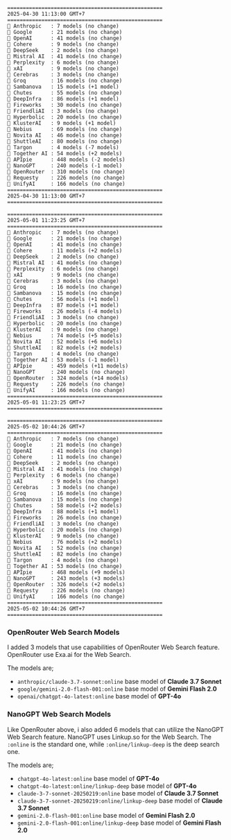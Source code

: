 ```plaintext
==================================================
2025-04-30 11:13:00 GMT+7
==================================================
🤖 Anthropic   : 7 models (no change)
🤖 Google      : 21 models (no change)
🤖 OpenAI      : 41 models (no change)
🤖 Cohere      : 9 models (no change)
🤖 DeepSeek    : 2 models (no change)
🤖 Mistral AI  : 41 models (no change)
🤖 Perplexity  : 6 models (no change)
🤖 xAI         : 9 models (no change)
🤖 Cerebras    : 3 models (no change)
🤖 Groq        : 16 models (no change)
🤖 Sambanova   : 15 models (+1 model)
🤖 Chutes      : 55 models (no change)
🤖 DeepInfra   : 86 models (+1 model)
🤖 Fireworks   : 30 models (no change)
🤖 FriendliAI  : 3 models (no change)
🤖 Hyperbolic  : 20 models (no change)
🤖 KlusterAI   : 9 models (+1 model)
🤖 Nebius      : 69 models (no change)
🤖 Novita AI   : 46 models (no change)
🤖 ShuttleAI   : 80 models (no change)
🤖 Targon      : 4 models (-7 models)
🤖 Together AI : 54 models (+2 models)
🤖 APIpie      : 448 models (-2 models)
🤖 NanoGPT     : 240 models (-1 model)
🤖 OpenRouter  : 310 models (no change)
🤖 Requesty    : 226 models (no change)
🤖 UnifyAI     : 166 models (no change)
==================================================
2025-04-30 11:13:00 GMT+7
==================================================

==================================================
2025-05-01 11:23:25 GMT+7
==================================================
🤖 Anthropic   : 7 models (no change)
🤖 Google      : 21 models (no change)
🤖 OpenAI      : 41 models (no change)
🤖 Cohere      : 11 models (+2 models)
🤖 DeepSeek    : 2 models (no change)
🤖 Mistral AI  : 41 models (no change)
🤖 Perplexity  : 6 models (no change)
🤖 xAI         : 9 models (no change)
🤖 Cerebras    : 3 models (no change)
🤖 Groq        : 16 models (no change)
🤖 Sambanova   : 15 models (no change)
🤖 Chutes      : 56 models (+1 model)
🤖 DeepInfra   : 87 models (+1 model)
🤖 Fireworks   : 26 models (-4 models)
🤖 FriendliAI  : 3 models (no change)
🤖 Hyperbolic  : 20 models (no change)
🤖 KlusterAI   : 9 models (no change)
🤖 Nebius      : 74 models (+5 models)
🤖 Novita AI   : 52 models (+6 models)
🤖 ShuttleAI   : 82 models (+2 models)
🤖 Targon      : 4 models (no change)
🤖 Together AI : 53 models (-1 model)
🤖 APIpie      : 459 models (+11 models)
🤖 NanoGPT     : 240 models (no change)
🤖 OpenRouter  : 324 models (+14 models)
🤖 Requesty    : 226 models (no change)
🤖 UnifyAI     : 166 models (no change)
==================================================
2025-05-01 11:23:25 GMT+7
==================================================

==================================================
2025-05-02 10:44:26 GMT+7
==================================================
🤖 Anthropic   : 7 models (no change)
🤖 Google      : 21 models (no change)
🤖 OpenAI      : 41 models (no change)
🤖 Cohere      : 11 models (no change)
🤖 DeepSeek    : 2 models (no change)
🤖 Mistral AI  : 41 models (no change)
🤖 Perplexity  : 6 models (no change)
🤖 xAI         : 9 models (no change)
🤖 Cerebras    : 3 models (no change)
🤖 Groq        : 16 models (no change)
🤖 Sambanova   : 15 models (no change)
🤖 Chutes      : 58 models (+2 models)
🤖 DeepInfra   : 88 models (+1 model)
🤖 Fireworks   : 26 models (no change)
🤖 FriendliAI  : 3 models (no change)
🤖 Hyperbolic  : 20 models (no change)
🤖 KlusterAI   : 9 models (no change)
🤖 Nebius      : 76 models (+2 models)
🤖 Novita AI   : 52 models (no change)
🤖 ShuttleAI   : 82 models (no change)
🤖 Targon      : 4 models (no change)
🤖 Together AI : 53 models (no change)
🤖 APIpie      : 468 models (+9 models)
🤖 NanoGPT     : 243 models (+3 models)
🤖 OpenRouter  : 326 models (+2 models)
🤖 Requesty    : 226 models (no change)
🤖 UnifyAI     : 166 models (no change)
==================================================
2025-05-02 10:44:26 GMT+7
==================================================
```

### OpenRouter Web Search Models
I added 3 models that use capabilities of OpenRouter Web Search feature. OpenRouter use Exa.ai for the Web Search.

The models are;
- `anthropic/claude-3.7-sonnet:online` base model of **Claude 3.7 Sonnet**
- `google/gemini-2.0-flash-001:online` base model of **Gemini Flash 2.0**
- `openai/chatgpt-4o-latest:online` base model of **GPT-4o**

### NanoGPT Web Search Models 
Like OpenRouter above, i also added 6 models that can utilize the NanoGPT Web Search feature. NanoGPT uses Linkup.so for the Web Search. The `:online` is the standard one, while `:online/linkup-deep` is the deep search one.

The models are;
- `chatgpt-4o-latest:online` base model of **GPT-4o**
- `chatgpt-4o-latest:online/linkup-deep` base model of **GPT-4o**
- `claude-3-7-sonnet-20250219:online` base model of **Claude 3.7 Sonnet**
- `claude-3-7-sonnet-20250219:online/linkup-deep` base model of **Claude 3.7 Sonnet**
- `gemini-2.0-flash-001:online` base model of **Gemini Flash 2.0**
- `gemini-2.0-flash-001:online/linkup-deep` base model of **Gemini Flash 2.0**